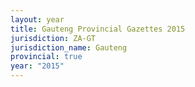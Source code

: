 ```yaml
---
layout: year
title: Gauteng Provincial Gazettes 2015
jurisdiction: ZA-GT
jurisdiction_name: Gauteng
provincial: true
year: "2015"
---
```

